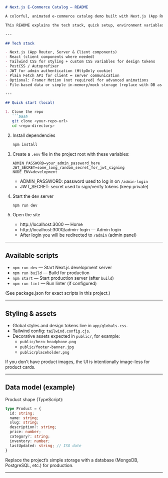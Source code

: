 ```markdown
# Next.js E‑Commerce Catalog — README

A colorful, animated e‑commerce catalog demo built with Next.js (App Router), Tailwind CSS and a small admin panel secured with JWT HttpOnly cookies. The project focuses on a modern, responsive UI with information-first product cards (no product images required), a hero, recommendations, and an admin dashboard for creating and editing products.

This README explains the tech stack, quick setup, environment variables, available scripts, and how to use the admin features.

---

## Tech stack

- Next.js (App Router, Server & Client components)
- React (client components where needed)
- Tailwind CSS for styling + custom CSS variables for design tokens
- PostCSS / Autoprefixer
- JWT for admin authentication (HttpOnly cookie)
- Plain Fetch API for client ↔ server communication
- Optional: Framer Motion (not required) for advanced animations
- File-based data or simple in-memory/mock storage (replace with DB as needed)

---

## Quick start (local)

1. Clone the repo
   ```bash
   git clone <your-repo-url>
   cd <repo-directory>
   ```

2. Install dependencies
   ```bash
   npm install
   ```

3. Create a `.env` file in the project root with these variables:
   ```
   ADMIN_PASSWORD=your_admin_password_here
   JWT_SECRET=some_long_random_secret_for_jwt_signing
   NODE_ENV=development
   ```

   - ADMIN_PASSWORD: password used to log in on `/admin-login`
   - JWT_SECRET: secret used to sign/verify tokens (keep private)

4. Start the dev server
   ```bash
   npm run dev
   ```

5. Open the site
   - http://localhost:3000 — Home
   - http://localhost:3000/admin-login — Admin login
   - After login you will be redirected to `/admin` (admin panel)

---

## Available scripts

- `npm run dev` — Start Next.js development server
- `npm run build` — Build for production
- `npm start` — Start production server (after `build`)
- `npm run lint` — Run linter (if configured)

(See package.json for exact scripts in this project.)

---

## Styling & assets

- Global styles and design tokens live in `app/globals.css`.
- Tailwind config: `tailwind.config.cjs`.
- Decorative assets expected in `public/`, for example:
  - `public/hero-headphone.png`
  - `public/footer-banner.jpg`
  - `public/placeholder.png`

If you don't have product images, the UI is intentionally image-less for product cards.

---

## Data model (example)

Product shape (TypeScript):
```ts
type Product = {
  id: string;
  name: string;
  slug: string;
  description?: string;
  price: number;
  category?: string;
  inventory: number;
  lastUpdated: string; // ISO date
}
```

Replace the project’s simple storage with a database (MongoDB, PostgreSQL, etc.) for production.

---
